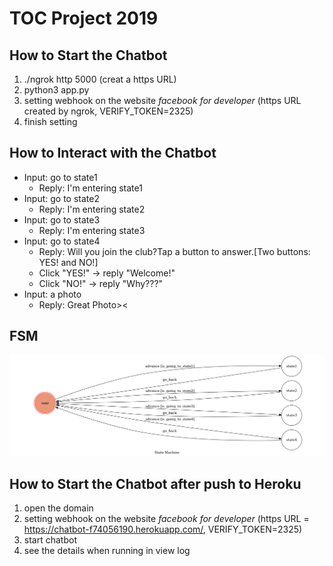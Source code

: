 # TOC Project 2019

## How to Start the Chatbot
1. ./ngrok http 5000 (creat a https URL)
2. python3 app.py
3. setting webhook on the website *facebook for developer* (https URL created by ngrok, VERIFY_TOKEN=2325)
4. finish setting

## How to Interact with the Chatbot
* Input: go to state1
	* Reply: I'm entering state1
* Input: go to state2
	* Reply: I'm entering state2
* Input: go to state3
	* Reply: I'm entering state3
* Input: go to state4
	* Reply: Will you join the club?Tap a button to answer.[Two buttons: YES! and NO!]
	* Click "YES!" -> reply "Welcome!"
	* Click "NO!"  -> reply "Why???"
* Input: a photo
	* Reply: Great Photo><

## FSM
![fsm](./fsm.png)

## How to Start the Chatbot after push to Heroku
1. open the domain
2. setting webhook on the website *facebook for developer* (https URL = https://chatbot-f74056190.herokuapp.com/, VERIFY_TOKEN=2325)
3. start chatbot
4. see the details when running in view log
